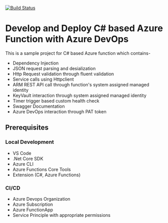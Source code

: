 [![Build Status](https://dev.azure.com/bahrinipun/demo-azurefunction/_apis/build/status/azurefunction-cicd?branchName=main)](https://dev.azure.com/bahrinipun/demo-azurefunction/_build/latest?definitionId=53&branchName=main)

# Develop and Deploy C# based Azure Function with Azure DevOps
This is a sample project for C# based Azure function which contains-
- Dependency Injection
- JSON request parsing and desialization
- Http Request validation through fluent validation
- Service calls using Httpclient
- ARM REST API call through function's system assigned managed identity
- KeyVault interaction through system assigned managed identity
- Timer trigger based custom health check
- Swagger Documentation
- Azure DevOps interaction through PAT token 

## Prerequisites
### Local Development
- VS Code
- .Net Core SDK
- Azure CLI
- Azure Functions Core Tools
- Extension (C#, Azure Functions)

### CI/CD
- Azure Devops Organization
- Azure Subscription
- Azure FunctionApp
- Service Principle with appropriate permissions 
